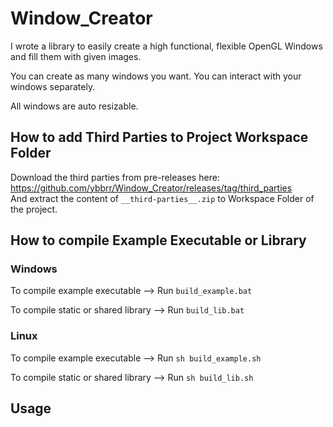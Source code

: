 # Window_Creator
I wrote a library to easily create a high functional, flexible OpenGL Windows and fill them with given images.

You can create as many windows you want. You can interact with your windows separately.

All windows are auto resizable.

## How to add Third Parties to Project Workspace Folder
Download the third parties from pre-releases here: https://github.com/ybbrr/Window_Creator/releases/tag/third_parties <br />
And extract the content of `__third-parties__.zip` to Workspace Folder of the project.

## How to compile Example Executable or Library

### Windows

To compile example executable --> Run `build_example.bat`

To compile static or shared library --> Run `build_lib.bat`

### Linux

To compile example executable --> Run `sh build_example.sh`

To compile static or shared library --> Run `sh build_lib.sh`

## Usage

```c++

```

[comment]: #end_of_file
